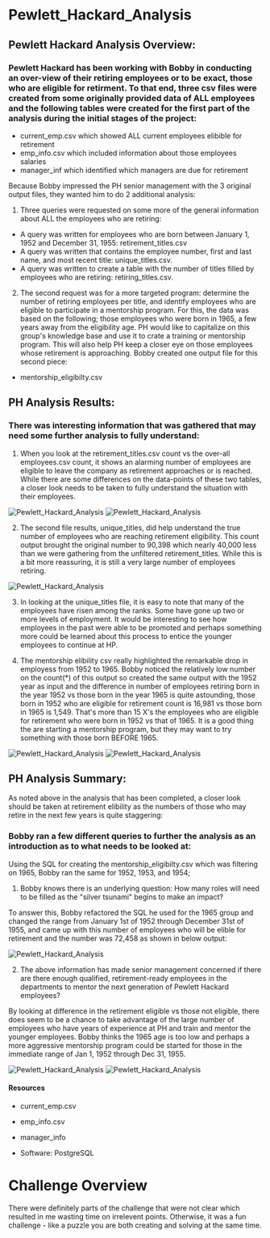 # Pewlett_Hackard_Analysis

## Pewlett Hackard Analysis Overview:

### Pewlett Hackard has been working with Bobby in conducting an over-view of their retiring employees or to be exact, those who are eligible for retirment. To that end, three csv files were created from some originally provided data of ALL employees and the following tables were created for the first part of the analysis during the initial stages of the project:

- current_emp.csv which showed ALL current employees elibible for retirement
- emp_info.csv which included information about those employees salaries
- manager_inf which identified which managers are due for retirement


Because Bobby impressed the PH senior management with the 3 original output files, they wanted him to do 2 additional analysis:
1) Three queries were requested on some more of the general information about ALL the employees who are retiring: 
- A query was written for employees who are born between January 1, 1952 and December 31, 1955: retirement_titles.csv
- A query was written that contains the employee number, first and last name, and most recent title: unique_titles.csv.
- A query was written to create a table with the number of titles filled by employees who are retiring: retiring_titles.csv. 

2) The second request was for a more targeted program: determine the number of retiring employees per title, and identify employees who are eligible to participate in a mentorship program. For this, the data was based on the following; those employees who were born in 1965, a few years away from the eligibility age. PH would like to capitalize on this group's knowledge base and use it to crate a training or mentorship program. This will also help PH keep a closer eye on those employees whose retirement is approaching.  Bobby created one output file for this second piece:

- mentorship_eligibilty.csv

## PH Analysis Results:

### There was interesting information that was gathered that may need some further analysis to fully understand:

1) When you look at the retirement_titles.csv count vs the over-all employees.csv count, it shows an alarming number of employees are eligible to leave the company as retirement approaches or is reached.  While there are some differences on the data-points of these two tables, a closer look needs to be taken to fully understand the situation with their employees.

![Pewlett_Hackard_Analysis](./ret_titles.png)
![Pewlett_Hackard_Analysis](./employee_count.png)

2) The second file results, unique_titles, did help understand the true number of employees who are reaching retirement eligibility.  This count output brought the original number to 90,398 which nearly 40,000 less than we were gathering from the unfiltered retirement_titles.  While this is a bit more reassuring, it is still a very large number of employees retiring.

![Pewlett_Hackard_Analysis](./actual_ret.png)

3) In looking at the unique_titles file, it is easy to note that many of the employees have risen among the ranks. Some have gone up two or more levels of employment. It would be interesting to see how employees in the past were able to be promoted and perhaps something more could be learned about this process to entice the younger employees to continue at HP. 

4) The mentorship elibility csv really highlighted the remarkable drop in employess from 1952 to 1965. Bobby noticed the relatively low number on the count(*) of this output so created the same output with the 1952 year as input and the difference in number of employees retiring born in the year 1952 vs those born in the year 1965 is quite astounding, those born in 1952 who are eligible for retirement count is 16,981 vs those born in 1965 is 1,549.  That's more than 15 X's the employees who are eligible for retirement who were born in 1952 vs that of 1965. It is a good thing the are starting a mentorship program, but they may want to try something with those born  BEFORE 1965.

![Pewlett_Hackard_Analysis](./ret_1965.png)
![Pewlett_Hackard_Analysis](./ret_1952.png)

## PH Analysis Summary:

As noted above in the analysis that has been completed, a closer look should be taken at retirement elibility as the numbers of those who may retire in the next few years is quite staggering:

### Bobby ran a few different queries to further the analysis as an introduction as to what needs to be looked at:
Using the SQL for creating the mentorship_eligibilty.csv which was filtering on 1965, Bobby ran the same for 1952, 1953, and 1954;

1) Bobby knows there is an underlying question: How many roles will need to be filled as the "silver tsunami" begins to make an impact?

To answer this, Bobby refactored the SQL he used for the 1965 group and changed the range from January 1st of 1952 through December 31st of 1955, and came up with this number of employees who will be elible for retirement and the number was 72,458 as shown in below output:

![Pewlett_Hackard_Analysis](./ret_silver.png)

2) The above information has made senior management concerned if there are there enough qualified, retirement-ready employees in the departments to mentor the next generation of Pewlett Hackard employees?

By looking at difference in the retirement eligible vs those not eligible, there does seem to be a chance to take advantage of the large number of employees who have years of experience at PH and train and mentor the younger employees.  Bobby thinks the 1965 age is too low and perhaps a more aggressive mentorship program could be started for those in the immediate range of Jan 1, 1952 through Dec 31, 1955. 

![Pewlett_Hackard_Analysis](./ret_silver.png)
![Pewlett_Hackard_Analysis](./ret_notsilver.png)

#### Resources
- current_emp.csv
- emp_info.csv
- manager_info

- Software: PostgreSQL

# Challenge Overview
There were definitely parts of the challenge that were not clear which resulted in me wasting time on irrelevent points. Otherwise, it was a fun challenge - like a puzzle you are both creating and solving at the same time.
